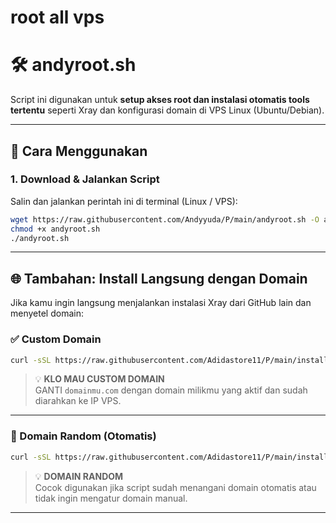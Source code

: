 # root all vps

# 🛠️ andyroot.sh

Script ini digunakan untuk **setup akses root dan instalasi otomatis tools tertentu** seperti Xray dan konfigurasi domain di VPS Linux (Ubuntu/Debian).

---

## 🔽 Cara Menggunakan

### 1. Download & Jalankan Script

Salin dan jalankan perintah ini di terminal (Linux / VPS):

```bash
wget https://raw.githubusercontent.com/Andyyuda/P/main/andyroot.sh -O andyroot.sh
chmod +x andyroot.sh
./andyroot.sh
```

---

## 🌐 Tambahan: Install Langsung dengan Domain

Jika kamu ingin langsung menjalankan instalasi Xray dari GitHub lain dan menyetel domain:

### ✅ Custom Domain

```bash
curl -sSL https://raw.githubusercontent.com/Adidastore11/P/main/install.sh | bash && mkdir -p /etc/xray && echo "domainmu.com" > /etc/xray/domain
```

> 💡 **KLO MAU CUSTOM DOMAIN**  
> GANTI `domainmu.com` dengan domain milikmu yang aktif dan sudah diarahkan ke IP VPS.

---

### 🔁 Domain Random (Otomatis)

```bash
curl -sSL https://raw.githubusercontent.com/Adidastore11/P/main/install.sh | bash
```

> 💡 **DOMAIN RANDOM**  
> Cocok digunakan jika script sudah menangani domain otomatis atau tidak ingin mengatur domain manual.

---
